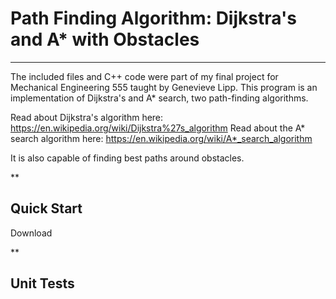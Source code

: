 # Path Finding Algorithm: Dijkstra's and A* with Obstacles

***

The included files and C++ code were part of my final project for Mechanical Engineering 555 taught by Genevieve Lipp. This program is an implementation of Dijkstra's and A* search, two path-finding algorithms.

Read about Dijkstra's algorithm here: https://en.wikipedia.org/wiki/Dijkstra%27s_algorithm
Read about the A* search algorithm here: https://en.wikipedia.org/wiki/A*_search_algorithm

It is also capable of finding best paths around obstacles.

**

## Quick Start
Download 

**

## Unit Tests
